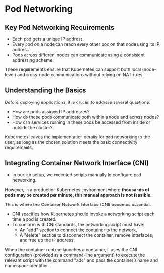 # Pod Networking

## Key Pod Networking Requirements
-   Each pod gets a unique IP address.
-   Every pod on a node can reach every other pod on that node using its IP address.
-   Pods across different nodes can communicate using a consistent addressing scheme.

These requirements ensure that Kubernetes can support both local (node-level) and cross-node communications without relying on NAT rules.

## Understanding the Basics
Before deploying applications, it is crucial to address several questions:

-   How are pods assigned IP addresses?
-   How do these pods communicate both within a node and across nodes?
-   How can services running in these pods be accessed from inside or outside the cluster?

Kubernetes leaves the implementation details for pod networking to the user, as long as the chosen solution meets the basic connectivity requirements.


## Integrating Container Network Interface (CNI)
-   In our lab setup, we executed scripts manually to configure pod networking.

However, in a production Kubernetes environment where **thousands of pods may be created per minute, this manual approach is not feasible.**

This is where the Container Network Interface (CNI) becomes essential. 
-   CNI specifies how Kubernetes should invoke a networking script each time a pod is created.
-   To conform with CNI standards, the networking script must have:
    -   An "add" section to connect the container to the network.
    -   A "delete" section to disconnect the container, remove interfaces, and free up the IP address.


When the container runtime launches a container, it uses the CNI configuration (provided as a command-line argument) to execute the relevant script with the command "add" and pass the container’s name and namespace identifier.